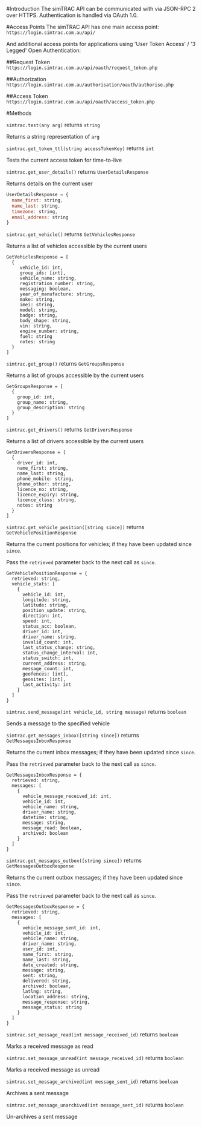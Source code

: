 

#Introduction
The simTRAC API can be communicated with via JSON-RPC 2 over HTTPS. Authentication is handled via OAuth 1.0.

#Access Points
The simTRAC API has one main access point: `https://login.simtrac.com.au/api/`

And additional access points for applications using 'User Token Access' / '3 Legged' Open Authentication:

##Request Token
`https://login.simtrac.com.au/api/oauth/request_token.php`

##Authorization
`https://login.simtrac.com.au/authorisation/oauth/authorise.php`

##Access Token
`https://login.simtrac.com.au/api/oauth/access_token.php`


#Methods

`simtrac.test(any arg)` returns `string`

Returns a string representation of `arg`

`simtrac.get_token_ttl(string accessTokenKey)` returns `int`

Tests the current access token for time-to-live

`simtrac.get_user_details()` returns `UserDetailsResponse`

Returns details on the current user

```js
UserDetailsResponse = {
  name_first: string, 
  name_last: string, 
  timezone: string, 
  email_address: string
}
```

`simtrac.get_vehicle()` returns `GetVehiclesResponse`

Returns a list of vehicles accessible by the current users

```
GetVehiclesResponse = [
  {
     vehicle_id: int, 
     group_ids: [int], 
     vehicle_name: string, 
     registration_number: string,
     messaging: boolean,
     year_of_manufacture: string,
     make: string,
     imei: string,
     model: string,
     badge: string,
     body_shape: string,
     vin: string,
     engine_number: string,
     fuel: string
     notes: string
  }
]
```


`simtrac.get_group()` returns `GetGroupsResponse`

Returns a list of groups accessible by the current users

```
GetGroupsResponse = [
  {
    group_id: int,
    group_name: string,
    group_description: string
  }
]
```


`simtrac.get_drivers()` returns `GetDriversResponse`

Returns a list of drivers accessible by the current users

```
GetDriversResponse = [
  {
    driver_id: int,
    name_first: string,
    name_last: string,
    phone_mobile: string,
    phone_other: string,
    licence_no: string,
    licence_expiry: string,
    licence_class: string,
    notes: string
  }
]
```

`simtrac.get_vehicle_position([string since])` returns `GetVehiclePositionResponse`

Returns the current positions for vehicles; if they have been updated since `since`.

Pass the `retrieved` parameter back to the next call as `since`.

```
GetVehiclePositionResponse = {
  retrieved: string,
  vehicle_stats: [
    {
      vehicle_id: int,
      longitude: string,
      latitude: string,
      position_update: string,
      direction: int,
      speed: int,
      status_acc: boolean,
      driver_id: int,
      driver_name: string,
      invalid_count: int,
      last_status_change: string,
      status_change_interval: int,
      status_switch: int,
      current_address: string,
      message_count: int,
      geofences: [int],
      geosites: [int],
      last_activity: int
    }
  ]
}
```

`simtrac.send_message(int vehicle_id, string message)` returns `boolean`

Sends a message to the specified vehicle


`simtrac.get_messages_inbox([string since])` returns ` GetMessagesInboxResponse`

Returns the current inbox messages; if they have been updated since `since`.

Pass the `retrieved` parameter back to the next call as `since`.

```
GetMessagesInboxResponse = {
  retrieved: string,
  messages: [
    {
      vehicle_message_received_id: int,
      vehicle_id: int,
      vehicle_name: string,
      driver_name: string,
      datetime: string,
      message: string,
      message_read: boolean,
      archived: boolean
    }
  ]
}
```

`simtrac.get_messages_outbox([string since])` returns `GetMessagesOutboxResponse`

Returns the current outbox messages; if they have been updated since `since`.

Pass the `retrieved` parameter back to the next call as `since`.

```
GetMessagesOutboxResponse = {
  retrieved: string,
  messages: [
    {
      vehicle_message_sent_id: int,
      vehicle_id: int,
      vehicle_name: string,
      driver_name: string,
      user_id: int,
      name_first: string,
      name_last: string,
      date_created: string,
      message: string,
      sent: string,
      delivered: string,
      archived: boolean,
      latlng: string,
      location_address: string,
      message_response: string,
      message_status: string
    }
  ]
}
```


`simtrac.set_message_read(int message_received_id)` returns `boolean`

Marks a received message as read


`simtrac.set_message_unread(int message_received_id)` returns `boolean`

Marks a received message as unread


`simtrac.set_message_archived(int message_sent_id)` returns `boolean`

Archives a sent message

`simtrac.set_message_unarchived(int message_sent_id)` returns `boolean`

Un-archives a sent message
